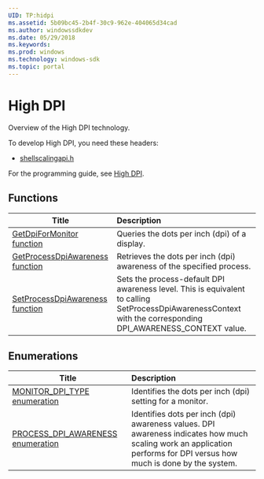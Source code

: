 ```yaml
---
UID: TP:hidpi
ms.assetid: 5b09bc45-2b4f-30c9-962e-404065d34cad
ms.author: windowssdkdev
ms.date: 05/29/2018
ms.keywords: 
ms.prod: windows
ms.technology: windows-sdk
ms.topic: portal
---
```


# High DPI



Overview of the High DPI technology.

To develop High DPI, you need these headers:

 * [shellscalingapi.h](..\shellscalingapi\index.md)

For the programming guide, see [High DPI](/windows/desktop/hidpi).

## Functions

| Title   | Description   |
| ---- |:---- |
| [GetDpiForMonitor function](..\shellscalingapi\nf-shellscalingapi-getdpiformonitor.md) | Queries the dots per inch (dpi) of a display. |
| [GetProcessDpiAwareness function](..\shellscalingapi\nf-shellscalingapi-getprocessdpiawareness.md) | Retrieves the dots per inch (dpi) awareness of the specified process. |
| [SetProcessDpiAwareness function](..\shellscalingapi\nf-shellscalingapi-setprocessdpiawareness.md) | Sets the process-default DPI awareness level. This is equivalent to calling SetProcessDpiAwarenessContext with the corresponding DPI_AWARENESS_CONTEXT value. |

## Enumerations

| Title   | Description   |
| ---- |:---- |
| [MONITOR_DPI_TYPE enumeration](..\shellscalingapi\ne-shellscalingapi-monitor_dpi_type.md) | Identifies the dots per inch (dpi) setting for a monitor. |
| [PROCESS_DPI_AWARENESS enumeration](..\shellscalingapi\ne-shellscalingapi-process_dpi_awareness.md) | Identifies dots per inch (dpi) awareness values. DPI awareness indicates how much scaling work an application performs for DPI versus how much is done by the system. |
